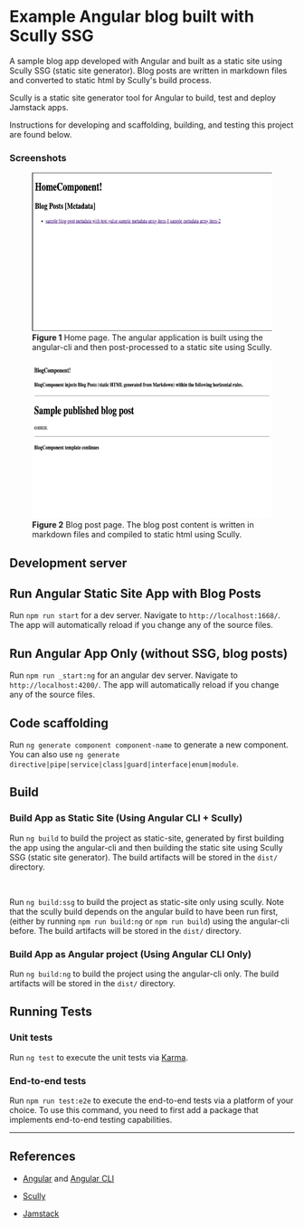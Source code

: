 # **Example Angular blog built with Scully SSG**

A sample blog app developed with Angular and built as a static site using
Scully SSG (static site generator). Blog posts are written in markdown files and
converted to static html by Scully's build process.

Scully is a static site generator tool for Angular to build, test and deploy
Jamstack apps.


Instructions for developing and scaffolding, building, and testing this project
are found below.


### **Screenshots**

<figure>
    <img alt="home page"
        src="./docs/images/home_component.png"
        height="280px"
    />
    <figcaption><strong>Figure 1</strong>
        Home page. The angular application is built using the angular-cli and then post-processed to a static site using Scully.  
    </figcaption>
</figure>

<figure>
    <img alt="sample blog post page"
        src="./docs/images/blog_component.png"
        height="280px"
    />
    <figcaption><strong>Figure 2</strong>
        Blog post page. The blog post content is written in markdown files and compiled to static html using Scully.
    </figcaption>
</figure>


## **Development server**


## **Run Angular Static Site App with Blog Posts**

Run `npm run start` for a dev server. Navigate to `http://localhost:1668/`. The app will automatically reload if you change any of the source files.


## **Run Angular App Only (without SSG, blog posts)**


Run `npm run _start:ng` for an angular dev server. Navigate to `http://localhost:4200/`. The app will automatically reload if you change any of the source files.



## **Code scaffolding**


Run `ng generate component component-name` to generate a new component. You can also use `ng generate directive|pipe|service|class|guard|interface|enum|module`.


## **Build**


### **Build App as Static Site** (Using Angular CLI + Scully)


Run `ng build` to build the project as static-site, generated by first building
the app using the angular-cli and then building the static site using Scully
SSG (static site generator). The build artifacts will be stored in the `dist/` directory.

<br>

Run `ng build:ssg` to build the project as static-site only using scully. Note
that the scully build depends on the angular build to have been run first,
(either by running `npm run build:ng` or `npm run build`) using the
angular-cli before. The build artifacts will be stored in the `dist/` directory.


### **Build App as Angular project** (Using Angular CLI Only)


Run `ng build:ng` to build the project using the angular-cli only.
The build artifacts will be stored in the `dist/` directory.

## **Running Tests**


### **Unit tests**


Run `ng test` to execute the unit tests via [Karma](https://karma-runner.github.io).


### **End-to-end tests**


Run `npm run test:e2e` to execute the end-to-end tests via a platform of your choice.
To use this command, you need to first add a package that implements end-to-end testing capabilities.


-----


## **References**


- [Angular](https://angular.io/) and [Angular CLI](https://github.com/angular/angular-cli)

- [Scully](https://scully.io/)

- [Jamstack](https://jamstack.org/)


